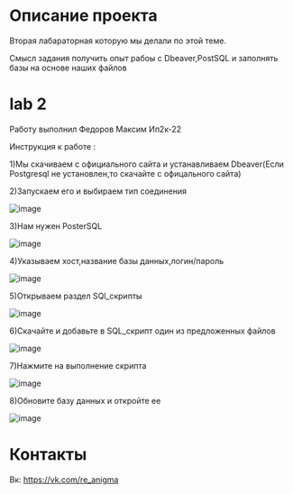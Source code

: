 

# Описание проекта

Вторая лабараторная  которую мы делали по этой теме.

Смысл задания получить опыт рабоы с Dbeaver,PostSQL и заполнять базы на основе наших файлов


# lab 2

Работу выполнил Федоров Максим Ип2к-22

Инструкция к работе :

1)Мы скачиваем с официального сайта и устанавливаем Dbeaver(Если Postgresql не установлен,то скачайте с офицального сайта)

2)Запускаем его и выбираем тип соединения

![image](https://user-images.githubusercontent.com/114816670/198820635-4d03179e-6cbf-4f11-ac05-5a71f83d3be0.png)

3)Нам нужен PosterSQL

![image](https://user-images.githubusercontent.com/114816670/198820664-7bfc7d12-6e8b-4d52-9a2f-bd91d3ca2426.png)


4)Указываем хост,название базы данных,логин/пароль

![image](https://user-images.githubusercontent.com/114816670/198820691-04b44fd5-12a8-4372-a7f3-dd39f9977d18.png)


5)Открываем раздел SQl_скрипты

![image](https://user-images.githubusercontent.com/114816670/198820740-4f1d06f3-80cd-49e6-9a22-7092a0011414.png)


6)Скачайте и добавьте в SQL_скрипт один из предложенных файлов

![image](https://user-images.githubusercontent.com/114816670/198823692-97b771b3-ba2e-46ed-9688-8bab6484efbf.png)


7)Нажмите на выполнение скрипта

![image](https://user-images.githubusercontent.com/114816670/198820897-1819abc5-21f8-48ec-875f-412a60c7af39.png)


8)Обновите базу данных и откройте ее

![image](https://user-images.githubusercontent.com/114816670/198823702-205f100e-2ac5-473a-8848-786867f47edf.png)



# Контакты 

Вк: https://vk.com/re_anigma 
